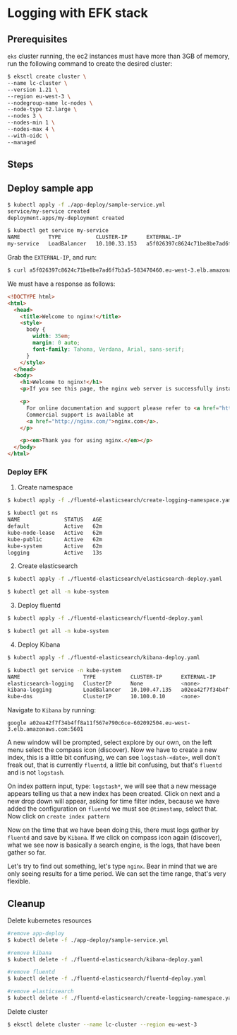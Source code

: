 # Logging with EFK stack

## Prerequisites

`eks` cluster running, the ec2 instances must have more than 3GB of memory, run the following command to create the desired cluster:

```bash
$ eksctl create cluster \
--name lc-cluster \
--version 1.21 \
--region eu-west-3 \
--nodegroup-name lc-nodes \
--node-type t2.large \
--nodes 3 \
--nodes-min 1 \
--nodes-max 4 \
--with-oidc \
--managed
```

## Steps

## Deploy sample app

```bash
$ kubectl apply -f ./app-deploy/sample-service.yml
service/my-service created
deployment.apps/my-deployment created
```

```bash
$ kubectl get service my-service
NAME         TYPE           CLUSTER-IP      EXTERNAL-IP                                                              PORT(S)        AGE
my-service   LoadBalancer   10.100.33.153   a5f026397c8624c71be8be7ad6f7b3a5-583470460.eu-west-3.elb.amazonaws.com   80:31509/TCP   87s
```

Grab the `EXTERNAL-IP`, and run:

```bash
$ curl a5f026397c8624c71be8be7ad6f7b3a5-583470460.eu-west-3.elb.amazonaws.com
```

We must have a response as follows:

```html
<!DOCTYPE html>
<html>
  <head>
    <title>Welcome to nginx!</title>
    <style>
      body {
        width: 35em;
        margin: 0 auto;
        font-family: Tahoma, Verdana, Arial, sans-serif;
      }
    </style>
  </head>
  <body>
    <h1>Welcome to nginx!</h1>
    <p>If you see this page, the nginx web server is successfully installed and working. Further configuration is required.</p>

    <p>
      For online documentation and support please refer to <a href="http://nginx.org/">nginx.org</a>.<br />
      Commercial support is available at
      <a href="http://nginx.com/">nginx.com</a>.
    </p>

    <p><em>Thank you for using nginx.</em></p>
  </body>
</html>
```

### Deploy EFK

1. Create namespace

```bash
$ kubectl apply -f ./fluentd-elasticsearch/create-logging-namespace.yaml
```

```bash
$ kubectl get ns
NAME              STATUS   AGE
default           Active   62m
kube-node-lease   Active   62m
kube-public       Active   62m
kube-system       Active   62m
logging           Active   13s
```

2. Create elasticsearch

```bash
$ kubectl apply -f ./fluentd-elasticsearch/elasticsearch-deploy.yaml
```

```bash
$ kubectl get all -n kube-system
```

3. Deploy fluentd

```bash
$ kubectl apply -f ./fluentd-elasticsearch/fluentd-deploy.yaml
```

```bash
$ kubectl get all -n kube-system
```

4. Deploy Kibana

```bash
$ kubectl apply -f ./fluentd-elasticsearch/kibana-deploy.yaml
```

```bash
$ kubectl get service -n kube-system
NAME                    TYPE           CLUSTER-IP      EXTERNAL-IP                                                              PORT(S)             AGE
elasticsearch-logging   ClusterIP      None            <none>                                                                   9200/TCP,9300/TCP   110m
kibana-logging          LoadBalancer   10.100.47.135   a02ea42f7f34b4ff8a11f567e790c6ce-602092504.eu-west-3.elb.amazonaws.com   5601:31469/TCP      77m
kube-dns                ClusterIP      10.100.0.10     <none>                                                                   53/UDP,53/TCP       146m
```

Navigate to `Kibana` by running:

```
google a02ea42f7f34b4ff8a11f567e790c6ce-602092504.eu-west-3.elb.amazonaws.com:5601
```

A new window will be prompted, select explore by our own, on the left menu select the compass icon (discover). Now we have to create a new index, this is a little bit confusing, we can see `logstash-<date>`, well don't freak out, that is currently `fluentd`, a little bit confusing, but that's `fluentd` and is not `logstash`.

On index pattern input, type: `logstash*`, we will see that a new message appears telling us that a new index has been created. Click on next and a new drop down will appear, asking for time filter index, because we have added the configuration on `fluentd` we must see `@timestamp`, select that. Now click on `create index pattern`

Now on the time that we have been doing this, there must logs gather by `fluentd` and save by `Kibana`. If we click on compass icon again (discover), what we see now is basically a search engine, is the logs, that have been gather so far.

Let's try to find out something, let's type `nginx`. Bear in mind that we are only seeing results for a time period. We can set the time range, that's very flexible.

## Cleanup

Delete kubernetes resources

```bash
#remove app-deploy
$ kubectl delete -f ./app-deploy/sample-service.yml

#remove kibana
$ kubectl delete -f ./fluentd-elasticsearch/kibana-deploy.yaml

#remove fluentd
$ kubectl delete -f ./fluentd-elasticsearch/fluentd-deploy.yaml

#remove elasticsearch
$ kubectl delete -f ./fluentd-elasticsearch/create-logging-namespace.yaml
```

Delete cluster

```bash
$ eksctl delete cluster --name lc-cluster --region eu-west-3
```

